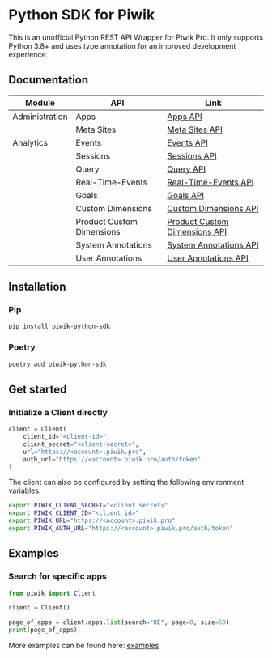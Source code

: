 # Python SDK for Piwik

This is an unofficial Python REST API Wrapper for Piwik Pro. It only supports Python 3.8+ and uses type annotation for an improved development experience.

## Documentation

| Module         | API                        | Link                                                                                                                                                                  |
| -------------- | -------------------------- | --------------------------------------------------------------------------------------------------------------------------------------------------------------------- |
| Administration | Apps                       | [Apps API](https://developers.piwik.pro/en/latest/platform/authorized_api/apps/apps_api.html)                                                                         |
|                | Meta Sites                 | [Meta Sites API](https://developers.piwik.pro/en/latest/platform/authorized_api/meta_sites/meta_sites_api.html)                                                       |
| Analytics      | Events                     | [Events API](https://developers.piwik.pro/en/latest/custom_reports/http_api/http_api.html#tag/Raw-data/paths/~1api~1analytics~1v1~1events~1/post)                     |
|                | Sessions                   | [Sessions API](https://developers.piwik.pro/en/latest/custom_reports/http_api/http_api.html#tag/Raw-data/paths/~1api~1analytics~1v1~1sessions~1/post)                 |
|                | Query                      | [Query API](https://developers.piwik.pro/en/latest/custom_reports/http_api/http_api.html#tag/Queries)                                                                 |
|                | Real-Time-Events           | [Real-Time-Events API](https://developers.piwik.pro/en/latest/custom_reports/http_api/http_api.html#tag/Raw-data/paths/~1api~1analytics~1v1~1real-time-events~1/post) |
|                | Goals                      | [Goals API](https://developers.piwik.pro/en/latest/custom_reports/object_management_api/object_management_api.html#tag/Goals)                                         |
|                | Custom Dimensions          | [Custom Dimensions API](https://developers.piwik.pro/en/latest/custom_reports/object_management_api/object_management_api.html#tag/Custom-Dimensions)                 |
|                | Product Custom Dimensions  | [Product Custom Dimensions API](https://developers.piwik.pro/en/latest/custom_reports/object_management_api/object_management_api.html#tag/Custom-Dimensions)         |
|                | System Annotations         | [System Annotations API](https://developers.piwik.pro/en/latest/custom_reports/object_management_api/object_management_api.html#tag/System-Annotations)               |
|                | User Annotations           | [User Annotations API](https://developers.piwik.pro/en/latest/custom_reports/object_management_api/object_management_api.html#tag/User-Annotations)                   |

## Installation

### Pip

```bash
pip install piwik-python-sdk
```

### Poetry

```bash
poetry add piwik-python-sdk
```

## Get started

### Initialize a Client directly

```python
client = Client(
    client_id="<client-id>",
    client_secret="<client-secret>",
    url="https://<account>.piwik.pro",
    auth_url="https://<account>.piwik.pro/auth/token",
)
```

The client can also be configured by setting the following environment variables:

```bash
export PIWIK_CLIENT_SECRET="<client secret>"
export PIWIK_CLIENT_ID="<client id>"
export PIWIK_URL="https://<account>.piwik.pro"
export PIWIK_AUTH_URL="https://<account>.piwik.pro/auth/token"
```

## Examples

### Search for specific apps

```python
from piwik import Client

client = Client()

page_of_apps = client.apps.list(search="DE", page=0, size=50)
print(page_of_apps)
```

More examples can be found here: [examples](./examples)
